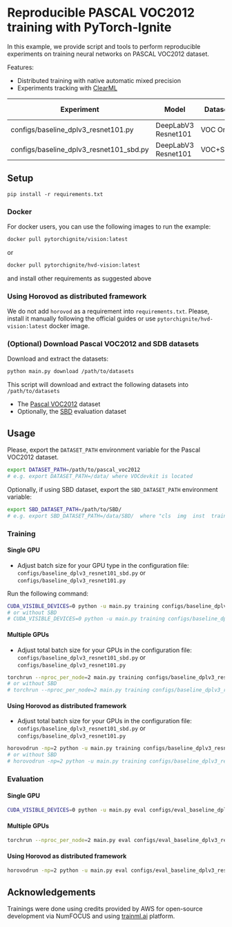 # Reproducible PASCAL VOC2012 training with PyTorch-Ignite

In this example, we provide script and tools to perform reproducible experiments on training neural networks on PASCAL VOC2012
dataset.

Features:

- Distributed training with native automatic mixed precision
- Experiments tracking with [ClearML](https://github.com/allegroai/clearml)

| Experiment                              | Model               | Dataset  | Val Avg IoU | ClearML Link                                                                                                                         |
| --------------------------------------- | ------------------- | -------- | ----------- | ------------------------------------------------------------------------------------------------------------------------------------ |
| configs/baseline_dplv3_resnet101.py     | DeepLabV3 Resnet101 | VOC Only | 0.659161    | [link](https://app.clear.ml/projects/0e9a3a92d3134283b7d5572d516d60c5/experiments/a7254f084a9e47ca9380dfd739f89520/output/execution) |
| configs/baseline_dplv3_resnet101_sbd.py | DeepLabV3 Resnet101 | VOC+SBD  | 0.6853087   | [link](https://app.clear.ml/projects/0e9a3a92d3134283b7d5572d516d60c5/experiments/dc4cee3377a74d19bc2d0e0e4d638c1f/output/execution) |

## Setup

```
pip install -r requirements.txt
```

### Docker

For docker users, you can use the following images to run the example:

```bash
docker pull pytorchignite/vision:latest
```

or

```bash
docker pull pytorchignite/hvd-vision:latest
```

and install other requirements as suggested above

### Using Horovod as distributed framework

We do not add `horovod` as a requirement into `requirements.txt`. Please, install it manually following the official guides or
use `pytorchignite/hvd-vision:latest` docker image.

### (Optional) Download Pascal VOC2012 and SDB datasets

Download and extract the datasets:

```bash
python main.py download /path/to/datasets
```

This script will download and extract the following datasets into `/path/to/datasets`

- The [Pascal VOC2012](http://host.robots.ox.ac.uk/pascal/VOC/voc2012/VOCtrainval_11-May-2012.tar) dataset
- Optionally, the [SBD](http://www.eecs.berkeley.edu/Research/Projects/CS/vision/grouping/semantic_contours/benchmark.tgz) evaluation dataset

## Usage

Please, export the `DATASET_PATH` environment variable for the Pascal VOC2012 dataset.

```bash
export DATASET_PATH=/path/to/pascal_voc2012
# e.g. export DATASET_PATH=/data/ where VOCdevkit is located
```

Optionally, if using SBD dataset, export the `SBD_DATASET_PATH` environment variable:

```bash
export SBD_DATASET_PATH=/path/to/SBD/
# e.g. export SBD_DATASET_PATH=/data/SBD/  where "cls  img  inst  train.txt  train_noval.txt  val.txt" are located
```

### Training

#### Single GPU

- Adjust batch size for your GPU type in the configuration file: `configs/baseline_dplv3_resnet101_sbd.py` or `configs/baseline_dplv3_resnet101.py`

Run the following command:

```bash
CUDA_VISIBLE_DEVICES=0 python -u main.py training configs/baseline_dplv3_resnet101_sbd.py
# or without SBD
# CUDA_VISIBLE_DEVICES=0 python -u main.py training configs/baseline_dplv3_resnet101.py
```

#### Multiple GPUs

- Adjust total batch size for your GPUs in the configuration file: `configs/baseline_dplv3_resnet101_sbd.py` or `configs/baseline_dplv3_resnet101.py`

```bash
torchrun --nproc_per_node=2 main.py training configs/baseline_dplv3_resnet101_sbd.py
# or without SBD
# torchrun --nproc_per_node=2 main.py training configs/baseline_dplv3_resnet101.py
```

#### Using Horovod as distributed framework

- Adjust total batch size for your GPUs in the configuration file: `configs/baseline_dplv3_resnet101_sbd.py` or `configs/baseline_dplv3_resnet101.py`

```bash
horovodrun -np=2 python -u main.py training configs/baseline_dplv3_resnet101_sbd.py --backend="horovod"
# or without SBD
# horovodrun -np=2 python -u main.py training configs/baseline_dplv3_resnet101.py --backend="horovod"
```

### Evaluation

#### Single GPU

```bash
CUDA_VISIBLE_DEVICES=0 python -u main.py eval configs/eval_baseline_dplv3_resnet101_sbd.py
```

#### Multiple GPUs

```bash
torchrun --nproc_per_node=2 main.py eval configs/eval_baseline_dplv3_resnet101_sbd.py
```

#### Using Horovod as distributed framework

```bash
horovodrun -np=2 python -u main.py eval configs/eval_baseline_dplv3_resnet101_sbd.py --backend="horovod"
```

## Acknowledgements

Trainings were done using credits provided by AWS for open-source development via NumFOCUS
and using [trainml.ai](trainml.ai) platform.
